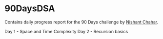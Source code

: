 # 90DaysDSA
Contains daily progress report for the 90 Days challenge by [Nishant Chahar](https://www.linkedin.com/in/chaharnishant11/).

Day 1 - Space and Time Complexity
Day 2 - Recursion basics
